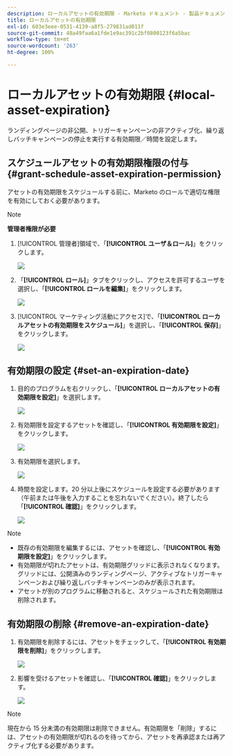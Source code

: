 ```yaml
---
description: ローカルアセットの有効期限 - Marketo ドキュメント - 製品ドキュメント
title: ローカルアセットの有効期限
exl-id: 603e3eee-0531-4139-a8f5-279831ad011f
source-git-commit: 48a49faa6a1fde1e9ac391c2bf0800123f6a5bac
workflow-type: tm+mt
source-wordcount: '263'
ht-degree: 100%

---
```


# ローカルアセットの有効期限 {#local-asset-expiration}

ランディングページの非公開、トリガーキャンペーンの非アクティブ化、繰り返しバッチキャンペーンの停止を実行する有効期限／時間を設定します。

## スケジュールアセットの有効期限権限の付与 {#grant-schedule-asset-expiration-permission}

アセットの有効期限をスケジュールする前に、Marketo のロールで適切な権限を有効にしておく必要があります。

>[!NOTE]
>
>**管理者権限が必要**

1. [!UICONTROL 管理者]領域で、「**[!UICONTROL ユーザ＆ロール]**」をクリックします。

   ![](assets/local-asset-expiration-1.png)

1. 「**[!UICONTROL ロール]**」タブをクリックし、アクセスを許可するユーザを選択し、「**[!UICONTROL ロールを編集]**」をクリックします。

   ![](assets/local-asset-expiration-2.png)

1. [!UICONTROL マーケティング活動にアクセス]で、「**[!UICONTROL ローカルアセットの有効期限をスケジュール]**」を選択し、「**[!UICONTROL 保存]**」をクリックします。

   ![](assets/local-asset-expiration-3.png)

## 有効期限の設定 {#set-an-expiration-date}

1. 目的のプログラムを右クリックし、「**[!UICONTROL ローカルアセットの有効期限を設定]**」を選択します。

   ![](assets/local-asset-expiration-4.png)

1. 有効期限を設定するアセットを確認し、「**[!UICONTROL 有効期限を設定]**」をクリックします。

   ![](assets/local-asset-expiration-5.png)

1. 有効期限を選択します。

   ![](assets/local-asset-expiration-6.png)

1. 時間を設定します。20 分以上後にスケジュールを設定する必要があります（午前または午後を入力することを忘れないでください）。終了したら「**[!UICONTROL 確認]**」をクリックします。

   ![](assets/local-asset-expiration-7.png)

>[!NOTE]
>
>* 既存の有効期限を編集するには、アセットを確認し、「**[!UICONTROL 有効期限を設定]**」をクリックします。
>* 有効期限が切れたアセットは、有効期限グリッドに表示されなくなります。グリッドには、公開済みのランディングページ、アクティブなトリガーキャンペーンおよび繰り返しバッチキャンペーンのみが表示されます。
>* アセットが別のプログラムに移動されると、スケジュールされた有効期限は削除されます。


## 有効期限の削除 {#remove-an-expiration-date}

1. 有効期限を削除するには、アセットをチェックして、「**[!UICONTROL 有効期限を削除]**」をクリックします。

   ![](assets/local-asset-expiration-8.png)

1. 影響を受けるアセットを確認し、「**[!UICONTROL 確認]**」をクリックします。

   ![](assets/local-asset-expiration-9.png)

>[!NOTE]
>
>現在から 15 分未満の有効期限は削除できません。有効期限を「削除」するには、アセットの有効期限が切れるのを待ってから、アセットを再承認または再アクティブ化する必要があります。
